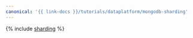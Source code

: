 ```yaml
---
canonical: '{{ link-docs }}/tutorials/dataplatform/mongodb-sharding'
---
```


{% include [sharding](../../_tutorials/dataplatform/mongodb-sharding.md) %}